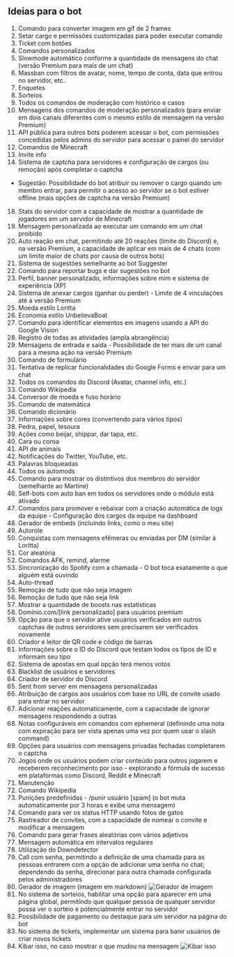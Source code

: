 ## Ideias para o bot
1. Comando para converter imagem em gif de 2 frames
2. Setar cargo e permissões customizadas para poder executar comando
3. Ticket com botões
4. Comandos personalizados
5. Slowmode automático conforme a quantidade de mensagens do chat (versão Premium para mais de um chat)
9. Massban com filtros de avatar, nome, tempo de conta, data que entrou no servidor, etc.
10. Enquetes
11. Sorteios
12. Todos os comandos de moderação com histórico e casos
13. Mensagens dos comandos de moderação personalizados (para enviar em dois canais diferentes com o mesmo estilo de mensagem na versão Premium)
14. API pública para outros bots poderem acessar o bot, com permissões concedidas pelos admins do servidor para acessar o painel do servidor
15. Comandos de Minecraft
16. Invite info
17. Sistema de captcha para servidores e configuração de cargos (ou remoção) após completar o captcha

   - Sugestão: Possibilidade do bot atribuir ou remover o cargo quando um membro entrar, para permitir o acesso ao servidor se o bot estiver offline (mais opções de captcha na versão Premium)

18. Stats do servidor com a capacidade de mostrar a quantidade de jogadores em um servidor de Minecraft
19. Mensagem personalizada ao executar um comando em um chat proibido
20. Auto reação em chat, permitindo até 20 reações (limite do Discord) e, na versão Premium, a capacidade de aplicar em mais de 4 chats (com um limite maior de chats por causa de outros bots)
21. Sistema de sugestões semelhante ao bot Suggester
22. Comando para reportar bugs e dar sugestões no bot
23. Perfil, banner personalizado, informações sobre mim e sistema de experiência (XP)
24. Sistema de anexar cargos (ganhar ou perder) - Limite de 4 vinculações até a versão Premium
25. Moeda estilo Loritta
26. Economia estilo UnbelievaBoat
27. Comando para identificar elementos em imagens usando a API do Google Vision
28. Registro de todas as atividades (ampla abrangência)
29. Mensagens de entrada e saída - Possibilidade de ter mais de um canal para a mesma ação na versão Premium
30. Comando de formulário
31. Tentativa de replicar funcionalidades do Google Forms e enviar para um chat
32. Todos os comandos do Discord (Avatar, channel info, etc.)
33. Comando Wikipedia
34. Conversor de moeda e fuso horário
35. Comando de matemática
36. Comando dicionário
37. Informações sobre cores (convertendo para vários tipos)
38. Pedra, papel, tesoura
39. Ações como beijar, shippar, dar tapa, etc.
40. Cara ou coroa
41. API de animais
42. Notificações do Twitter, YouTube, etc.
43. Palavras bloqueadas
44. Todos os automods
45. Comando para mostrar os distintivos dos membros do servidor (semelhante ao Martine)
46. Self-bots com auto ban em todos os servidores onde o módulo está ativado
47. Comandos para promover e rebaixar com a criação automática de logs da equipe - Configuração dos cargos da equipe na dashboard
48. Gerador de embeds (incluindo links, como o meu site)
49. Autorole
50. Conquistas com mensagens efêmeras ou enviadas por DM (similar à Loritta)
51. Cor aleatória
52. Comandos AFK, remind, alarme
53. Sincronização do Spotify com a chamada - O bot toca exatamente o que alguém está ouvindo
54. Auto-thread
55. Remoção de tudo que não seja imagem
56. Remoção de tudo que não seja link
57. Mostrar a quantidade de boosts nas estatísticas
58. Domínio.com/[link personalizado] para usuários premium
59. Opção para que o servidor ative usuários verificados em outros captchas de outros servidores sem precisarem ser verificados novamente
60. Criador e leitor de QR code e código de barras
61. Informações sobre o ID do Discord que testam todos os tipos de ID e informam seu tipo
62. Sistema de apostas em qual opção terá menos votos
63. Blacklist de usuários e servidores
64. Criador de servidor do Discord
65. Sent from server em mensagens personalizadas
66. Atribuição de cargos aos usuários com base no URL de convite usado para entrar no servidor
67. Adicionar reações automaticamente, com a capacidade de ignorar mensagens respondendo a outras
68. Notas configuráveis em comandos com ephemeral (definindo uma nota com expiração para ser vista apenas uma vez por quem usar o slash command)
69. Opções para usuários com mensagens privadas fechadas completarem o captcha
70. Jogos onde os usuários podem criar conteúdo para outros jogarem e receberem reconhecimento por isso - explorando a fórmula de sucesso em plataformas como Discord, Reddit e Minecraft
71. Manutenção
72. Comando Wikipedia
73. Punições predefinidas - /punir usuário [spam] (o bot muta automaticamente por 3 horas e exibe uma mensagem)
74. Comando para ver os status HTTP usando fotos de gatos
75. Rastreador de convites, com a capacidade de nomear o convite e modificar a mensagem
76. Comando para gerar frases aleatórias com vários adjetivos
77. Mensagem automática em intervalos regulares
78. Utilização do Downdetector
79. Call com senha, permitindo a definição de uma chamada para as pessoas entrarem com a opção de adicionar uma senha no chat; dependendo da senha, direcionar para outra chamada configurada pelos administradores
80. Gerador de imagem (imagem em markdown)
![Gerador de imagem](/assets/gerador_dessa_imagem.png)
81. No sistema de sorteios, habilitar uma opção para aparecer em uma página global, permitindo que qualquer pessoa de qualquer servidor possa ver o sorteio e potencialmente entrar no servidor
82. Possibilidade de pagamento ou destaque para um servidor na página do bot
83. No sistema de tickets, implementar um sistema para banir usuários de criar novos tickets
84. Kibar isso, no caso mostrar o que mudou na mensagem
![Kibar isso](/assets/modelo_logs.png)
